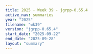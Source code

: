 ```yaml
---
title: 2025 - Week 39 - jgrpp-0.65.4
active_nav: summaries
year: "2025"
filename: "wk39"
version: "jgrpp-0.65.4"
start_date: "2025-09-22"
end_date: "2025-09-28"
layout: "summary"
---
```

